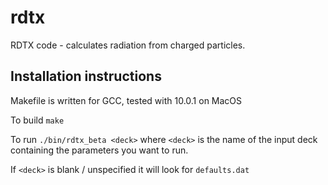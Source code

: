 # rdtx
RDTX code - calculates radiation from charged particles. 

## Installation instructions

Makefile is written for GCC, tested with 10.0.1 on MacOS

To build
`make`

To run
`./bin/rdtx_beta <deck>`
where `<deck>` is the name of the input deck containing the parameters you want to run.

If `<deck>` is blank / unspecified it will look for `defaults.dat`
